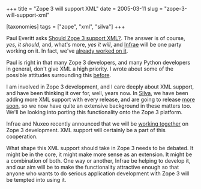 +++
title = "Zope 3 will support XML"
date = 2005-03-11
slug = "zope-3-will-support-xml"

[taxonomies]
tags = ["zope", "xml", "silva"]
+++

Paul Everitt asks [Should Zope 3 support
XML?](http://radio.weblogs.com/0116506/2005/03/11.html#a303). The answer
is of course, _yes, it should_, and, what's more, _yes it will_, and
[Infrae](http://www.infrae.com) will be one party working on it. In
fact, we've [already worked on it](http://codespeak.net/svn/z3/zopexml).

Paul is right in that many Zope 3 developers, and many Python developers
in general, don't give XML a high priority. I wrote about some of the
possible attitudes surrounding this
[before](http://faassen.n--tree.net/blog/view/weblog/2005/01/30/0).

I am involved in Zope 3 development, and I care deeply about XML
support, and have been thinking it over for, well, years now. In
[Silva](http://www.infrae.com/products/silva), we have been adding more
XML support with every release, and are going to release [more
soon](http://radio.weblogs.com/0116506/2005/02/09.html), so we now have
quite an extensive background in these matters too. We'll be looking
into porting this functionality onto the Zope 3 platform.

Infrae and Nuxeo recently announced that we will be [working
together](http://www.infrae.com/newsitems/InfraeNuxeoCooperation) on
Zope 3 development. XML support will certainly be a part of this
cooperation.

What shape this XML support should take in Zope 3 needs to be debated.
It might be in the core, it might make more sense as an extension. It
might be a combination of both. One way or another, Infrae be helping to
develop it, and our aim will be to make the functionality attractive
enough so that anyone who wants to do serious application development
with Zope 3 will be tempted into using it.

